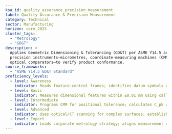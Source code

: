 ```yaml
---
ksa_id: quality_assurance_precision_measurement
label: Quality Assurance & Precision Measurement
category: Technical
sector: Manufacturing
horizon: core_2025
cluster_tags:
  - "Metrology"
  - "GD&T"
description: >
  Applies Geometric Dimensioning & Tolerancing (GD&T) per ASME Y14.5 and uses
  precision instruments—micrometres, coordinate-measuring machines (CMM),
  optical comparators—to verify product conformance.
source_frameworks:
  - "ASME Y14.5 GD&T Standard"
proficiency_levels:
  - level: Awareness
    indicator: Reads feature-control frames; identifies datum symbols on prints.  :contentReference[oaicite:39]{index=39}
  - level: Basic
    indicator: Measures dimensional features within ±0.01 mm using callipers and micrometres; records results on inspection sheets.  :contentReference[oaicite:40]{index=40}
  - level: Intermediate
    indicator: Programs CMM for positional tolerance; calculates C_pk ≥ 1.33; applies measurement-system analysis (GR&R).  :contentReference[oaicite:41]{index=41}
  - level: Advanced
    indicator: Uses optical/CT scanning for complex surfaces; establishes gauge R&R < 10 %; mentors inspectors on uncertainty budgets.  :contentReference[oaicite:42]{index=42}
  - level: Expert
    indicator: Leads corporate metrology strategy; aligns measurement data with digital twins; serves on ASME GDTP certification panels.  :contentReference[oaicite:43]{index=43}
---
```

